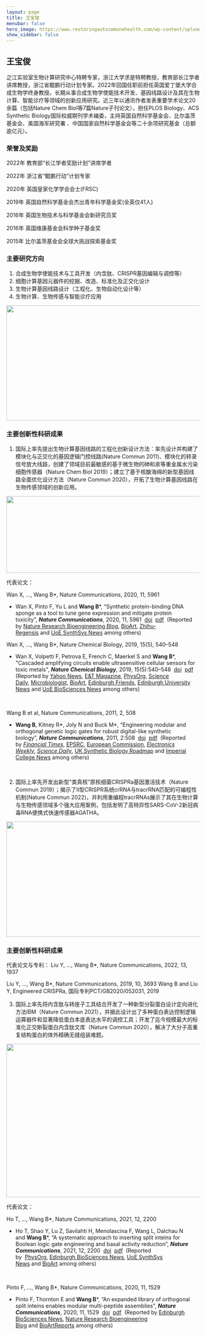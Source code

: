 ```yaml
---
layout: page
title: 王宝俊 
menubar: false
hero_image: https://www.restoringautoimmunehealth.com/wp-content/uploads/2019/01/DNA-image-1080x640.jpg
show_sidebar: false
---
```



## 王宝俊
 
之江实验室生物计算研究中心特聘专家，浙江大学求是特聘教授，教育部长江学者讲席教授，浙江省鲲鹏行动计划专家。2022年回国任职前担任英国爱丁堡大学合成生物学终身教授。长期从事合成生物学使能技术开发、基因线路设计及其在生物计算、智能诊疗等领域的创新应用研究。近三年以通讯作者发表重要学术论文20余篇（包括Nature Chem Biol等7篇Nature子刊论文），担任PLOS Biology、ACS Synthetic Biology国际权威期刊学术编委，主持英国自然科学基金会、比尔盖茨基金会、美国海军研究署 、中国国家自然科学基金会等二十余项研究基金（总额逾亿元）。


### 荣誉及奖励
2022年  教育部“长江学者奖励计划”讲席学者 

2022年  浙江省“鲲鹏行动”计划专家 

2020年  英国皇家化学学会会士(FRSC) 

2019年  英国自然科学基金会杰出青年科学基金奖(全英仅41人) 

2016年  英国生物技术与科学基金会新研究员奖 

2016年  英国维康基金会科学种子基金奖 

2015年  比尔盖茨基金会全球大挑战探索基金奖 

### 主要研究方向
1. 合成生物学使能技术与工具开发（内含肽、CRISPR基因编辑与调控等）
2. 细胞计算基因元器件的挖掘、改造、标准化及正交化设计
3. 生物计算基因线路设计（工程化、生物自动化设计等）
4. 生物计算、生物传感与智能诊疗应用


<center><img alt="" src="../../assets/research.png" style="height:300px; width:550px"></center>
 
### 主要创新性科研成果
1. 国际上率先提出生物计算基因线路的工程化创新设计方法：率先设计并构建了模块化与正交化的基因逻辑门控线路(Nature Commun 2011)、模块化的转录信号放大线路，创建了领域目前最敏感的基于微生物的砷和汞等重金属水污染细胞传感器（Nature Chem Biol 2019）；建立了基于核酸海绵的新型基因线路全面优化设计方法（Nature Commun 2020），开拓了生物计算基因线路在生物传感领域的创新应用。


<center><img alt="" src="../../assets/research1.png" style="height:200px; width:550px"></center>
 
代表论文：

Wan X, …, Wang B*, Nature Communications, 2020, 11, 5961 
*   Wan X, Pinto F, Yu L and **Wang B**\*, “Synthetic protein-binding DNA sponge as a tool to tune gene expression and mitigate protein toxicity”, **_Nature Communications_**, 2020, 11, 5961  [doi](https://doi.org/10.1038/s41467-020-19552-9)  [pdf](http://wang.bio.ed.ac.uk/wang/sites/sbsweb2.bio.ed.ac.uk.wang/files/Wan2020NatCommun_Synthetic%20protein-binding%20DNA%20sponge%20as%20a%20tool%20to%20tune%20gene%20expression%20and%20mitigate%20protein%20toxicity.pdf)  (Reported by [Nature Research Bioengineering Blog](https://bioengineeringcommunity.nature.com/posts/synthetic-dna-sponge), [BioArt](https://wemp.app/posts/7571fc12-d521-491b-86ad-57b0ec461681), [Zhihu-Regensis](https://zhuanlan.zhihu.com/p/314520966) and [UoE SynthSys News](https://www.ed.ac.uk/biology/synthsys/news-and-events/news-2020/dna-sponges-new-tool-for-fine-tuning-cell-engine) among others)  



Wan X, …, Wang B*, Nature Chemical Biology, 2019, 15(5), 540–548 
*   Wan X, Volpetti F, Petrova E, French C, Maerkel S and **Wang B**\*, "Cascaded amplifying circuits enable ultrasensitive cellular sensors for toxic metals", _**Nature Chemical Biology**_, 2019, 15(5):540–548  [doi](https://doi.org/10.1038/s41589-019-0244-3)  [pdf](http://wang.bio.ed.ac.uk/wang/sites/sbsweb2.bio.ed.ac.uk.wang/files/Wan2019NatChemBiol_Cascaded%20amplifying%20circuits%20enable%20ultrasensitive%20cellular%20sensors%20for%20toxic%20metals.pdf)  (Reported by [Yahoo News](https://uk.news.yahoo.com/smartphone-device-used-detect-poisonous-143315760.html?soc_src=social-sh&soc_trk=ma), [E&T Magazine](https://eandt.theiet.org/content/articles/2019/03/smartphone-biosensor-detects-arsenic-in-drinking-water/), [PhysOrg](https://phys.org/news/2019-03-smartphone-poisoned-millions.html), [Science Daily](https://www.sciencedaily.com/releases/2019/03/190326132650.htm), [Microbiologist](https://sfam.org.uk/resources/microbiologist-2019-september.html), [BioArt](https://wemp.app/posts/aae972fb-c5fd-48f4-83e9-f0714061f742), [Edinburgh Friends](https://www.ed.ac.uk/edinburgh-friends/supplements/how-smartphone-become-lifesaver), [Edinburgh University News](https://www.ed.ac.uk/news/2019/smartphone-test-spots-poisoned-water-risk) and [UoE BioSciences News](https://www.ed.ac.uk/biology/news-events/news-2019/smartphone-based-biosensor-to-tackle-arsenic-poiso) among others)  
<br>  

Wang B et al, Nature Communications, 2011, 2, 508
*   **Wang B**, Kitney R\*, Joly N and Buck M\*, “Engineering modular and orthogonal genetic logic gates for robust digital-like synthetic biology”, **_Nature Communications_**, 2011, 2:508  [doi](http://www.nature.com/ncomms/journal/v2/n10/full/ncomms1516.html)  [pdf](http://wang.bio.ed.ac.uk/wang/sites/sbsweb2.bio.ed.ac.uk.wang/files/Wang2011NatureComms_biological_gates.pdf)  (Reported by _[Financial Times](http://www.ft.com/cms/s/2/25a1f6d4-ff5e-11e0-aa11-00144feabdc0.html#axzz1cjfiNUDt)_, [EPSRC](http://www.epsrc.ac.uk/newsevents/news/computermaygrow/), [European Commission](https://cordis.europa.eu/news/rcn/33946/en), _[Electronics Weekly](http://www.electronicsweekly.com/Articles/18/10/2011/52071/logic-gates-from-bacteria-and-dna.htm)_, _[Science Daily](http://www.sciencedaily.com/releases/2011/10/111018111929.htm)_, [UK Synthetic Biology Roadmap](https://connect.innovateuk.org/documents/2826135/3815409/Synthetic+Biology+Roadmap+-+Report.pdf/fa8a1e8e-cbf4-4464-87ce-b3b033f04eaa) and [Imperial College News](http://www3.imperial.ac.uk/newsandeventspggrp/imperialcollege/newssummary/news_18-10-2011-16-7-29) among others)  
<br>  

2. 国际上率先开发出新型“类真核”原核细菌CRISPRa基因激活技术（Nature Commun 2019）；揭示了II型CRISPR系统crRNA与tracrRNA匹配的可编程性机制(Nature Commun 2022)，并利用重编程tracrRNAs展示了其在生物计算与生物传感领域多个强大应用案例，包括发明了高特异性SARS-CoV-2新冠病毒RNA便携式快速传感器AGATHA。



<center><img alt="" src="../../assets/research2.png" style="height:300px; width:800px"></center>
 
### 主要创新性科研成果
代表论文与专利：
Liu Y, …, Wang B*, Nature Communications, 2022, 13, 1937 

Liu Y, …, Wang B*, Nature Communications, 2019, 10, 3693
Wang B and Liu Y, Engineered CRISPRa, 国际专利PCT/GB2020/052031, 2019

3. 国际上率先将内含肽与转座子工具结合开发了一种新型分裂蛋白设计定向进化方法IBM（Nature Commun 2021），并据此设计出了多种蛋白表达控制逻辑运算器件和显著降低蛋白本底表达水平的调控工具；开发了迄今规模最大的标准化正交断裂蛋白内含肽文库（Nature Commun 2020），解决了大分子高重复结构蛋白的体外精确无缝组装难题。


<center><img alt="" src="../../assets/research3.png" style="height:400px; width:650px"></center>
 
代表论文：

Ho T, …, Wang B*, Nature Communications, 2021, 12, 2200
*   Ho T, Shao Y, Lu Z, Savilahti H, Menolascina F, Wang L, Dalchau N and **Wang B**\*, “A systematic approach to inserting split inteins for Boolean logic gate engineering and basal activity reduction”, _**Nature Communications**_, 2021, 12, 2200  [doi](https://doi.org/10.1038/s41467-021-22404-9)  [pdf](http://wang.bio.ed.ac.uk/wang/sites/sbsweb2.bio.ed.ac.uk.wang/files/Ho2021NatCommun_A%20systematic%20approach%20to%20inserting%20split%20inteins%20for%20Boolean%20logic%20gate%20engineering%20and%20basal%20activity%20reduction.pdf)  (Reported by  [PhysOrg](http://phys.org/news/2021-04-proteins-cells-molecular.html), [Edinburgh BioSciences News](https://www.ed.ac.uk/biology/news-events/news-2021/programming-proteins-to-turn-cells-into-molecular), [UoE SynthSys News](http://www.ed.ac.uk/biology/synthsys/news-and-events/news/biocomputation-made-easy-by-a-new-method-in-cracki) and [BioArt](http://mp.weixin.qq.com/s/fGFWzRHA01PcKl-KcseSLA) among others)  
<br>  

Pinto F, …, Wang B*, Nature Communications, 2020, 11, 1529
*   Pinto F, Thornton E and **Wang B**\*, “An expanded library of orthogonal split inteins enables modular multi-peptide assemblies”, **_Nature Communications_**, 2020, 11, 1529  [doi](https://doi.org/10.1038/s41467-020-15272-2)  [pdf](http://wang.bio.ed.ac.uk/wang/sites/sbsweb2.bio.ed.ac.uk.wang/files/Pinto2020NatCommun_An%20expanded%20library%20of%20orthogonal%20split%20inteins%20enables%20modular%20multi-peptide%20assemblies.pdf)  (Reported by [Edinburgh BioSciences News](https://www.ed.ac.uk/biology/news-events/news-2020/harnessing-nature-s-protein-glue-could-aid-medicin), [Nature Research Bioengineering Blog](https://bioengineeringcommunity.nature.com/posts/61769-orthogonal-split-inteins-for-multi-peptide-assemblies) and [BioArtReports](http://mp.weixin.qq.com/s?__biz=MzU4OTY0NzE1NQ==&mid=2247488793&idx=3&sn=2b9345d3b9b1adc9b44196cd40a838ed&chksm=fdcb0945cabc8053d689314e5dc1a0366cb7a07514a5f3bbf730656ed91efaee0f7bae3234cd#rd) among others)  
<br>  
